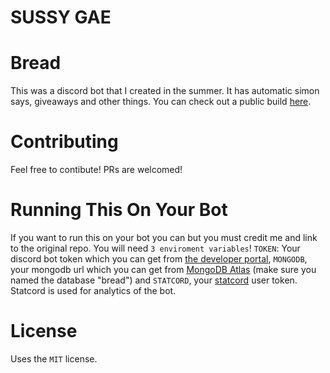 # SUSSY GAE


# Bread
This was a discord bot that I created in the summer. It has automatic simon says, giveaways and other things. You can check out a public build [here](https://top.gg/bot/749674433123188908).

# Contributing
Feel free to contibute! PRs are welcomed!


# Running This On Your Bot
If you want to run this on your bot you can but you must credit me and link to the original repo. You will need ``3 enviroment variables``! ``TOKEN``: Your discord bot token which you can get from [the developer portal](https://discord.com/developers), ``MONGODB``, your mongodb url which you can get from [MongoDB Atlas](https://mongodb.com) (make sure you named the database "bread") and ``STATCORD``, your [statcord](https://statcord.com) user token. Statcord is used for analytics of the bot.

# License
Uses the ``MIT`` license.

